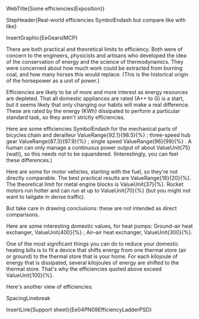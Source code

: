 WebTitle{Some efficiencies(Exposition)}

StepHeader{Real-world efficiencies SymbolEndash but compare like with like}

InsertGraphic{EeGearsIMCP}

There are both practical and theoretical limits to efficiency. Both were of concern to the engineers, physicists and artisans who developed the idea of the conservation of energy and the science of thermodynamics. They were concerned about how much work could be extracted from burning coal, and how many horses this would replace. (This is the historical origin of the horsepower as a unit of power.)

Efficiencies are likely to be of more and more interest as energy resources are depleted. That all domestic appliances are rated (A++ to G) is a start, but it seems likely that only changing our habits will make a real difference. These are rated by the energy (KWh) dissipated to perform a particular standard task, so they aren't strictly efficiencies.

Here are some efficiencies SymbolEndash for the mechanical parts of bicycles:chain and derailleur ValueRange{92.1}{98.5}{&percnt;} ; three-speed hub gear ValueRange{87.3}{97.9}{&percnt;} ; single speed ValueRange{96}{99}{&percnt;} . A human can only manage a continuous power output of about ValueUnit{75}{watt}, so this needs not to be squandered. (Interestingly, you can feel these differences.)

Here are some for motor vehicles, starting with the fuel, so they're not directly comparable. The best practical results are ValueRange{18}{20}{&percnt;}. The theoretical limit for metal engine blocks is ValueUnit{37}{&percnt;}. Rocket motors run hotter and can run at up to ValueUnit{70}{&percnt;} (but you might not want to tailgate in dense traffic).

But take care in drawing conclusions: these are not intended as direct comparisons.

Here are some interesting domestic values, for heat pumps: Ground–air heat exchanger, ValueUnit{400}{&percnt;} ; Air–air heat exchanger,  ValueUnit{300}{&percnt;}.

One of the most significant things you can do to reduce your domestic heating bills is to fit a device that shifts energy from one thermal store (air or ground) to the thermal store that is your home. For each kilojoule of energy that is dissipated, several kilojoules of energy are shifted to the thermal store. That's why the efficiencies quoted above exceed ValueUnit{100}{&percnt;}.

Here's another view of efficiencies:

SpacingLinebreak

InsertLink{Support sheet}{Ee04PN09EfficiencyLadderPSD}
